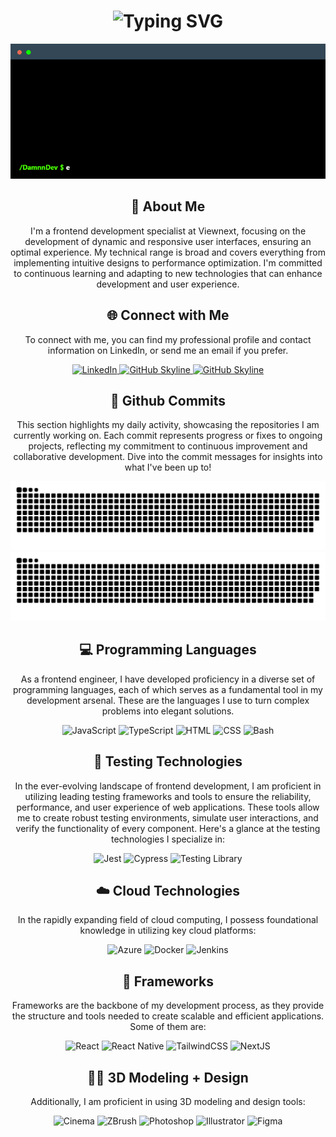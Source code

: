 <div align="center">
    <h1><img src="https://readme-typing-svg.herokuapp.com?font=Jetbrains+mono&size=40&duration=3000&color=33FF33&center=true&vCenter=true&width=435&lines=Hey..+I'm+Damián;This+is..;..my+GitHub..;" alt="Typing SVG"/></h1>
    <img src="/terminal_01.gif" />
</div>

<div align="center">
    <h2>🚀 About Me</h2>
<!--     <p><img src="termina-gh.gif" alt="Terminal GH GIF" /></p> -->
    <p>I'm a frontend development specialist at Viewnext, focusing on the development of dynamic and responsive user interfaces, ensuring an optimal experience. 
      My technical range is broad and covers everything from implementing intuitive designs to performance optimization.
    I'm committed to continuous learning and adapting to new technologies that can enhance development and user experience.</p>
</div>

<div align="center">
<h2 align="center" class="section-heading">🌐 Connect with Me</h2>
<p> To connect with me, you can find my professional profile and contact information on LinkedIn, or send me an email if you prefer.</p>
  
<div align="center">
  <a href="https://www.linkedin.com/in/damianlopezdev">
    <img src="https://img.shields.io/badge/DamianDev-0077B5?style=for-the-badge&logo=linkedin&logoColor=white" alt="LinkedIn"/>
  </a>
<a href="https://github.com/Damnndev" target="_blank">
    <img src="https://img.shields.io/badge/View%20on%20GitHub-%5E548E.svg?&style=for-the-badge&logo=github&logoColor=white" alt="GitHub Skyline"/>
</a>
  <a href="mailto:damianlopezdev@proton.me" target="_blank">
    <img src="https://img.shields.io/badge/Email-6D4AFF.svg?&style=for-the-badge&logo=protonmail&logoColor=white" alt="GitHub Skyline"/>
</a>
</div>

<div align="center">
  <h2>🚀 Github Commits</h2>
    <p>This section highlights my daily activity, showcasing the repositories I am currently working on. Each commit represents progress or fixes to ongoing projects, reflecting my commitment to continuous improvement and collaborative development. Dive into the commit messages for insights into what I've been up to!</p>
  <img src="https://raw.githubusercontent.com/Damnndev/Damnndev/output/github-contribution-grid-snake-dark.svg#gh-dark-mode-only" alt="GitHub Contribution Grid Snake Animation Dark Mode"/>
  <img src="https://raw.githubusercontent.com/Damnndev/Damnndev/output/github-contribution-grid-snake.svg#gh-light-mode-only" alt="GitHub Contribution Grid Snake Animation Light Mode"/>
</div>

<h2 align="center" class="section-heading">💻 Programming Languages</h2>
<p> As a frontend engineer, I have developed proficiency in a diverse set of programming languages, each of which serves as a fundamental tool in my development arsenal. These are the languages ​​I use to turn complex problems into elegant solutions.</p>
<div align="center">
  <img src="https://img.shields.io/badge/JavaScript-F7DF1E?style=for-the-badge&logo=javascript&logoColor=black" alt="JavaScript"/>
  <img src="https://img.shields.io/badge/TypeScript-3178C6?style=for-the-badge&logo=typescript&logoColor=white" alt="TypeScript"/>
  <img src="https://img.shields.io/badge/HTML-E34F26?style=for-the-badge&logo=HTML5&logoColor=white" alt="HTML"/>
  <img src="https://img.shields.io/badge/CSS-1572B6?style=for-the-badge&logo=css3&logoColor=white" alt="CSS"/>
  <img src="https://img.shields.io/badge/Bash-4EAA25?style=for-the-badge&logo=gnu-bash&logoColor=white" alt="Bash"/>
</div>

<h2 align="center" class="section-heading">🧪 Testing Technologies</h2>
<p>In the ever-evolving landscape of frontend development, I am proficient in utilizing leading testing frameworks and tools to ensure the reliability, performance, and user experience of web applications. These tools allow me to create robust testing environments, simulate user interactions, and verify the functionality of every component. Here's a glance at the testing technologies I specialize in:</p>
<div align="center">
  <img src="https://img.shields.io/badge/Jest-C21325?style=for-the-badge&logo=jest&logoColor=white" alt="Jest" />
  <img src="https://img.shields.io/badge/Cypress-69D3A7?style=for-the-badge&logo=cypress&logoColor=white" alt="Cypress"/>
  <img src="https://img.shields.io/badge/Testing%20Library-E33332?style=for-the-badge&logo=testinglibrary&logoColor=white" alt="Testing Library"/>
</div>

<h2 align="center" class="section-heading">☁️ Cloud Technologies</h2>
<p>In the rapidly expanding field of cloud computing, I possess foundational knowledge in utilizing key cloud platforms:</p>
<div align="center">
  <img src="https://img.shields.io/badge/Azure-0089D6?style=for-the-badge&logo=microsoftazure&logoColor=white" alt="Azure"/>
  <img src="https://img.shields.io/badge/Docker-2496ED?style=for-the-badge&logo=docker&logoColor=white" alt="Docker"/>
  <img src="https://img.shields.io/badge/Jenkins-D24939?style=for-the-badge&logo=jenkins&logoColor=white" alt="Jenkins"/>
</div>

<h2 align="center" class="section-heading">🔧 Frameworks</h2>
<p>Frameworks are the backbone of my development process, as they provide the structure and tools needed to create scalable and efficient applications. Some of them are:</p>
<div align="center">
  <img src="https://img.shields.io/badge/React-20232A?style=for-the-badge&logo=react&logoColor=61DAFB" alt="React"/>
  <img src="https://img.shields.io/badge/React%20Native-61DAFB?style=for-the-badge&logo=react&logoColor=white" alt="React Native"/>
  <img src="https://img.shields.io/badge/TailwindCSS-06B6D4?style=for-the-badge&logo=tailwindcss&logoColor=white" alt="TailwindCSS"/>
  <img src="https://img.shields.io/badge/Next.js-000000?style=for-the-badge&logo=nextdotjs&logoColor=white" alt="NextJS"/>
</div>

<h2 align="center" class="section-heading">👨‍🎨 3D Modeling + Design</h2>
<p>Additionally, I am proficient in using 3D modeling and design tools:</p>
<div align="center">
  <img src="https://img.shields.io/badge/Cinema%204D-011A6A?style=for-the-badge&logo=cinema4d&logoColor=white" alt="Cinema"/>
  <img src="https://img.shields.io/badge/ZBrush-5491F1?style=for-the-badge" alt="ZBrush"/>
  <img src="https://img.shields.io/badge/Photoshop-31A8FF?style=for-the-badge&logo=adobephotoshop&logoColor=white" alt="Photoshop"/>
  <img src="https://img.shields.io/badge/Illustrator-FF9A00?style=for-the-badge&logo=adobeillustrator&logoColor=white" alt="Illustrator"/>
  <img src="https://img.shields.io/badge/Figma-F24E1E?style=for-the-badge&logo=figma&logoColor=white" alt="Figma"/>
</div>

